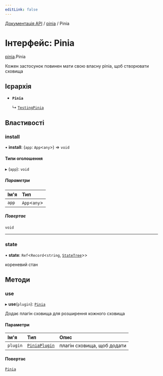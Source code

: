 ```yaml
---
editLink: false
---
```


[Документація API](../index.md) / [pinia](../modules/pinia.md) / Pinia

# Інтерфейс: Pinia

[pinia](../modules/pinia.md).Pinia

Кожен застосунок повинен мати свою власну pinia, щоб створювати сховища
## Ієрархія

- **`Pinia`**

  ↳ [`TestingPinia`](pinia_testing.TestingPinia.md)

## Властивості

### install

• **install**: (`app`: `App`<`any`\>) => `void`

#### Типи оголошення

▸ (`app`): `void`

##### Параметри

| Ім'я | Тип |
| :------ | :------ |
| `app` | `App`<`any`\> |

##### Повертає

`void`

___

### state

• **state**: `Ref`<`Record`<`string`, [`StateTree`](../modules/pinia.md#statetree)\>\>

кореневий стан

## Методи

### use

▸ **use**(`plugin`): [`Pinia`](pinia.Pinia.md)

Додає плагін сховища для розширення кожного сховища

#### Параметри

| Ім'я | Тип | Опис                |
| :------ | :------ |:--------------------|
| `plugin` | [`PiniaPlugin`](pinia.PiniaPlugin.md) | плагін сховища, щоб додати |

#### Повертає

[`Pinia`](pinia.Pinia.md)
